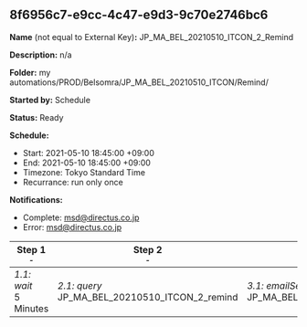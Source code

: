 ## 8f6956c7-e9cc-4c47-e9d3-9c70e2746bc6

**Name** (not equal to External Key)**:** JP_MA_BEL_20210510_ITCON_2_Remind

**Description:** n/a

**Folder:** my automations/PROD/Belsomra/JP_MA_BEL_20210510_ITCON/Remind/

**Started by:** Schedule

**Status:** Ready

**Schedule:**

* Start: 2021-05-10 18:45:00 +09:00
* End: 2021-05-10 18:45:00 +09:00
* Timezone: Tokyo Standard Time
* Recurrance: run only once

**Notifications:**

* Complete: msd@directus.co.jp
* Error: msd@directus.co.jp

| Step 1<br>_<small>-</small>_ | Step 2<br>_<small>-</small>_ | Step 3<br>_<small>-</small>_ |
| --- | --- | --- |
| _1.1: wait_<br>5 Minutes | _2.1: query_<br>JP_MA_BEL_20210510_ITCON_2_remind | _3.1: emailSend_<br>JP_MA_BEL_20210510_ITCON_2_remind |
